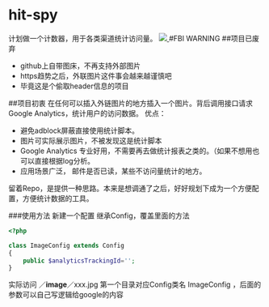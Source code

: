 
# hit-spy
计划做一个计数器，用于各类渠道统计访问量。
<a href="https://yingou.net">
<img src="https://hit.yingou.net/image/s.jpg" />
</a>
#FBI WARNING
##项目已废弃
+ github上自带图床，不再支持外部图片
+ https趋势之后，外联图片这件事会越来越谨慎吧
+ 毕竟这是个偷取header信息的项目

##项目初衷
在任何可以插入外链图片的地方插入一个图片。背后调用接口请求 Google Analytics，统计用户的访问数据。
优点：  
+ 避免adblock屏蔽直接使用统计脚本。
+ 图片可实际展示图片，不被发现这是统计脚本
+ Google Analytics 专业好用，不需要再去做统计报表之类的。（如果不想用也可以直接根据log分析。
+ 应用场景广泛， 邮件是否已读，某些不访问量统计的地方。

留着Repo，是提供一种思路。本来是想调通了之后，好好规划下成为一个方便配置，方便统计数据的工具。

###使用方法
新建一个配置 继承Config，覆盖里面的方法


```php
<?php

class ImageConfig extends Config
{
    public $analyticsTrackingId='';
}
```

实际访问 ／**image**／xxx.jpg 第一个目录对应Config类名 ImageConfig ，后面的参数可以自己写逻辑给google的内容